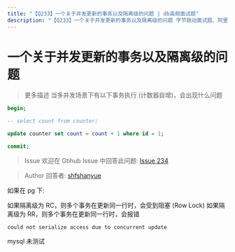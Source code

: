 ```yaml
---
title: "【Q233】一个关于并发更新的事务以及隔离级的问题 | db高频面试题"
description: "【Q233】一个关于并发更新的事务以及隔离级的问题 字节跳动面试题、阿里腾讯面试题、美团小米面试题。"
---
```


# 一个关于并发更新的事务以及隔离级的问题

> 更多描述
> 当多并发场景下有以下事务执行 (计数器自增)，会出现什么问题

```sql
begin;

-- select count from counter;

update counter set count = count + 1 where id = 1;

commit;
```

> Issue
> 欢迎在 Gtihub Issue 中回答此问题: [Issue 234](https://github.com/shfshanyue/Daily-Question/issues/234)

> Author
> 回答者: [shfshanyue](https://github.com/shfshanyue)

如果在 pg 下:

如果隔离级为 RC，则多个事务在更新同一行时，会受到阻塞 (Row Lock)
如果隔离级为 RR，则多个事务在更新同一行时，会报错

```
could not serialize access due to concurrent update
```

mysql 未测试
